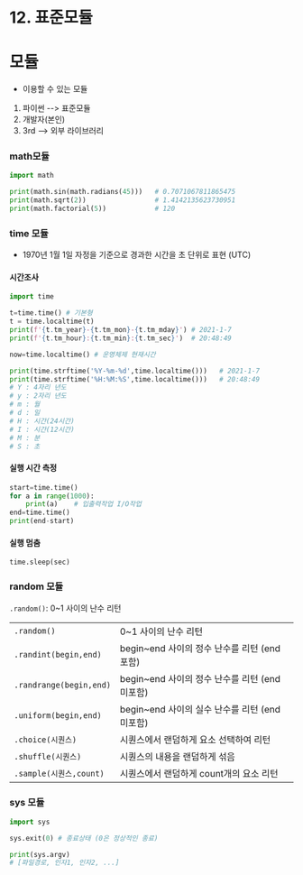 # 12. 표준모듈

# 모듈

* 이용할 수 있는 모듈

1. 파이썬 --> 표준모듈
2. 개발자(본인)
3. 3rd --> 외부 라이브러리



### math모듈

```python
import math

print(math.sin(math.radians(45)))	# 0.7071067811865475
print(math.sqrt(2))					# 1.4142135623730951
print(math.factorial(5))			# 120
```



### time 모듈

* 1970년 1월 1일 자정을 기준으로 경과한 시간을 초 단위로 표현 (UTC)

#### 시간조사

```python
import time

t=time.time() # 기본형
t = time.localtime(t)
print(f'{t.tm_year}-{t.tm_mon}-{t.tm_mday}') # 2021-1-7
print(f'{t.tm_hour}:{t.tm_min}:{t.tm_sec}')  # 20:48:49

now=time.localtime() # 운영체제 현재시간

print(time.strftime('%Y-%m-%d',time.localtime()))	# 2021-1-7
print(time.strftime('%H:%M:%S',time.localtime()))   # 20:48:49
# Y : 4자리 년도
# y : 2자리 년도
# m : 월
# d : 일
# H : 시간(24시간)
# I : 시간(12시간)
# M : 분
# S : 초
```

#### 실행 시간 측정

```python
start=time.time()
for a in range(1000):
    print(a)    # 입출력작업 I/O작업
end=time.time()
print(end-start)
```

#### 실행 멈춤

`time.sleep(sec)`



### random 모듈

`.random()`: 0~1 사이의 난수 리턴

|                         |                                                |
| ----------------------- | ---------------------------------------------- |
| `.random()`             | 0~1 사이의 난수 리턴                           |
| `.randint(begin,end)`   | begin~end 사이의 정수 난수를 리턴 (end 포함)   |
| `.randrange(begin,end)` | begin~end 사이의 정수 난수를 리턴 (end 미포함) |
| `.uniform(begin,end)`   | begin~end 사이의 실수 난수를 리턴 (end 미포함) |
| `.choice(시퀀스)`       | 시퀀스에서 랜덤하게 요소 선택하여 리턴         |
| `.shuffle(시퀀스)`      | 시퀀스의 내용을 랜덤하게 섞음                  |
| `.sample(시퀀스,count)` | 시퀀스에서 랜덤하게 count개의 요소 리턴        |



### sys 모듈

```python
import sys

sys.exit(0) # 종료상태 (0은 정상적인 종료)

print(sys.argv)
# [파일경로, 인자1, 인자2, ...]
```

